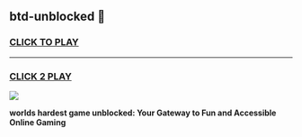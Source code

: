 
## btd-unblocked 👋
<h3>
<a href="https://premium.freeplayer.one?title=btd-unblocked&ref=14F">CLICK TO PLAY</a></h3>
<hr>

<h3>
<a href="https://premium.freeplayer.one?title=btd-unblocked&ref=14F">CLICK 2 PLAY</a>
  
</h3>

<a href="https://premium.freeplayer.one?title=btd-unblocked&ref=12F/"><img src="https://clearcache.store/games.png"></a>


**worlds hardest game unblocked: Your Gateway to Fun and Accessible Online Gaming**
